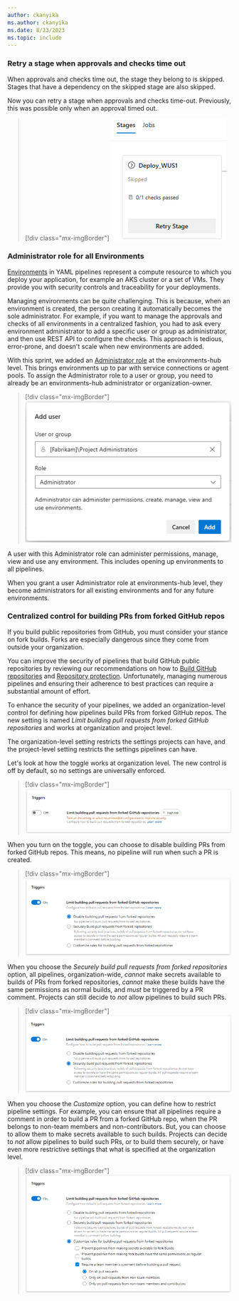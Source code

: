 ```yaml
---
author: ckanyika
ms.author: ckanyika
ms.date: 8/23/2023
ms.topic: include
---
```



### Retry a stage when approvals and checks time out

When approvals and checks time out, the stage they belong to is skipped. Stages that have a dependency on the skipped stage are also skipped. 

Now you can retry a stage when approvals and checks time-out. Previously, this was possible only when an approval timed out. 

> [!div class="mx-imgBorder"]
> ![Screenshot of stage retry.](../../media/226-pipelines-01.png "Screenshot of stage retry")

### Administrator role for all Environments

[Environments](/azure/devops/pipelines/process/environments) in YAML pipelines represent a compute resource to which you deploy your application, for example an AKS cluster or a set of VMs. They provide you with security controls and traceability for your deployments.

Managing environments can be quite challenging. This is because, when an environment is created, the person creating it automatically becomes the sole administrator. For example, if you want to manage the approvals and checks of all environments in a centralized fashion, you had to ask every environment administrator to add a specific user or group as administrator, and then use REST API to configure the checks. This approach is tedious, error-prone, and doesn't scale when new environments are added. 
 
With this sprint, we added an [Administrator role](/azure/devops/pipelines/policies/permissions#set-environment-permissions) at the environments-hub level. This brings environments up to par with service connections or agent pools. To assign the Administrator role to a user or group, you need to already be an environments-hub administrator or organization-owner. 

> [!div class="mx-imgBorder"]
> ![Screenshot of Administrator role.](../../media/226-pipelines-02.png "Screenshot of Administrator role")

A user with this Administrator role can administer permissions, manage, view and use any environment. This includes opening up environments to all pipelines.

When you grant a user Administrator role at environments-hub level, they become administrators for all existing environments and for any future environments.

### Centralized control for building PRs from forked GitHub repos

If you build public repositories from GitHub, you must consider your stance on fork builds. Forks are especially dangerous since they come from outside your organization. 

You can improve the security of pipelines that build GitHub public repositories by reviewing our recommendations on how to [Build GitHub repositories](/azure/devops/pipelines/repos/github?view=azure-devops&tabs=yaml#important-security-considerations&preserve-view=true) and [Repository protection](/azure/devops/pipelines/security/repos?view=azure-devops#forks&preserve-view=true). Unfortunately, managing numerous pipelines and ensuring their adherence to best practices can require a substantial amount of effort. 

To enhance the security of your pipelines, we added an organization-level control for defining how pipelines build PRs from forked GitHub repos. The new setting is named _Limit building pull requests from forked GitHub repositories_ and works at organization and project level.

The organization-level setting restricts the settings projects can have, and the project-level setting restricts the settings pipelines can have. 

Let's look at how the toggle works at organization level. The new control is off by default, so no settings are universally enforced.


> [!div class="mx-imgBorder"]
> ![Screenshot of toggle organization level.](../../media/226-pipelines-03.png "Screenshot of toggle organization level")

When you turn on the toggle, you can choose to disable building PRs from forked GitHub repos. This means, no pipeline will run when such a PR is created.

> [!div class="mx-imgBorder"]
> ![Screenshot of showing toggle on.](../../media/226-pipelines-04.png "Screenshot of toggle on")

When you choose the _Securely build pull requests from forked repositories_ option, all pipelines, organization-wide, *cannot* make secrets available to builds of PRs from forked repositories, *cannot* make these builds have the same permissions as normal builds, and *must* be triggered by a PR comment. Projects can still decide to *not* allow pipelines to build such PRs.

> [!div class="mx-imgBorder"]
> ![Screenshot of Securely build PR.](../../media/226-pipelines-05.png " Screenshot of Securely build PR")

When you choose the _Customize_ option, you can define how to restrict pipeline settings. For example, you can ensure that all pipelines require a comment in order to build a PR from a forked GitHub repo, when the PR belongs to non-team members and non-contributors. But, you can choose to allow them to make secrets available to such builds. Projects can decide to *not* allow pipelines to build such PRs, or to build them securely, or have even more restrictive settings that what is specified at the organization level.

> [!div class="mx-imgBorder"]
> ![Screenshot of Customize.](../../media/226-pipelines-06.png " Screenshot of Customize")

